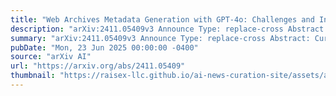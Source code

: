 ```yaml
---
title: "Web Archives Metadata Generation with GPT-4o: Challenges and Insights"
description: "arXiv:2411.05409v3 Announce Type: replace-cross Abstract: Current metadata creation for web archives is time consuming and costly due to reliance on human effort. This paper explores the use of gpt-4o for metadata generation within the Web Archive Singapore, focusing on scalability, efficiency, and cost effectiveness. We processed 112 Web ARChive (WARC) files using data reduction techniques, achieving a notable 99.9% reduction in metadata generation costs. By prompt engineering, we generated titles and abstracts, which were evaluated both intrinsically using Levenshtein Distance and BERTScore, and extrinsically with human cataloguers using McNemar's test. Results indicate that while our method offers significant cost savings and efficiency gains, human curated metadata maintains an edge in quality. The study identifies key challenges including content inaccuracies, hallucinations, and translation issues, suggesting that Large Language Models (LLMs) should serve as complements rather than replacements for human cataloguers. Future work will focus on refining prompts, improving content filtering, and addressing privacy concerns through experimentation with smaller models. This research advances the integration of LLMs in web archiving, offering valuable insights into their current capabilities and outlining directions for future enhancements. The code is available at https://github.com/masamune-prog/warc2summary for further development and use by institutions facing similar challenges."
summary: "arXiv:2411.05409v3 Announce Type: replace-cross Abstract: Current metadata creation for web archives is time consuming and costly due to reliance on human effort. This paper explores the use of gpt-4o for metadata generation within the Web Archive Singapore, focusing on scalability, efficiency, and cost effectiveness. We processed 112 Web ARChive (WARC) files using data reduction techniques, achieving a notable 99.9% reduction in metadata generation costs. By prompt engineering, we generated titles and abstracts, which were evaluated both intrinsically using Levenshtein Distance and BERTScore, and extrinsically with human cataloguers using McNemar's test. Results indicate that while our method offers significant cost savings and efficiency gains, human curated metadata maintains an edge in quality. The study identifies key challenges including content inaccuracies, hallucinations, and translation issues, suggesting that Large Language Models (LLMs) should serve as complements rather than replacements for human cataloguers. Future work will focus on refining prompts, improving content filtering, and addressing privacy concerns through experimentation with smaller models. This research advances the integration of LLMs in web archiving, offering valuable insights into their current capabilities and outlining directions for future enhancements. The code is available at https://github.com/masamune-prog/warc2summary for further development and use by institutions facing similar challenges."
pubDate: "Mon, 23 Jun 2025 00:00:00 -0400"
source: "arXiv AI"
url: "https://arxiv.org/abs/2411.05409"
thumbnail: "https://raisex-llc.github.io/ai-news-curation-site/assets/arxiv.png"
---
```



